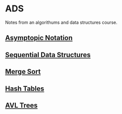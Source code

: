 # ADS

Notes from an algorithums and data structures course.

## [Asymptopic Notation](asymptopic_notation.ipynb)
## [Sequential Data Structures](sequential_data_structures.ipynb)
## [Merge Sort](merge_sort.ipynb)
## [Hash Tables](hash_tables.ipynb)
## [AVL Trees](avl_trees.ipynb)